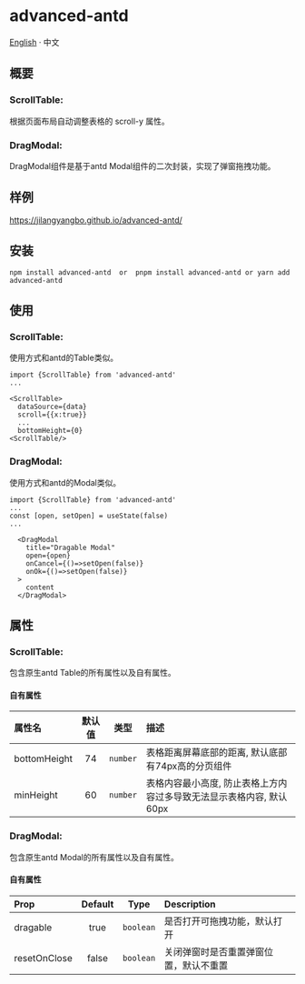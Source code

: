 # advanced-antd

[English](./README.md) · 中文

## 概要 <br>

### ScrollTable:

根据页面布局自动调整表格的 scroll-y 属性。

### DragModal:

DragModal组件是基于antd Modal组件的二次封装，实现了弹窗拖拽功能。

## 样例

 https://jilangyangbo.github.io/advanced-antd/

## 安装

```
npm install advanced-antd  or  pnpm install advanced-antd or yarn add advanced-antd
```

## 使用

### ScrollTable:

使用方式和antd的Table类似。

```
import {ScrollTable} from 'advanced-antd'
...

<ScrollTable>
  dataSource={data}
  scroll={{x:true}}
  ...
  bottomHeight={0}
<ScrollTable/>
```

### DragModal:

使用方式和antd的Modal类似。

```
import {ScrollTable} from 'advanced-antd'
...
const [open, setOpen] = useState(false)
...

  <DragModal
    title="Dragable Modal"
    open={open}
    onCancel={()=>setOpen(false)}
    onOk={()=>setOpen(false)}
  >
    content
  </DragModal>
  ```

## 属性

 ### ScrollTable: 
 包含原生antd Table的所有属性以及自有属性。
 #### 自有属性
| 属性名  | 默认值  | 类型 | 描述 |
| :------------ |:---------------:| :---------------:| :-----|
| bottomHeight | 74 | `number` |  表格距离屏幕底部的距离, 默认底部有74px高的分页组件 |
| minHeight | 60 | `number` |  表格内容最小高度, 防止表格上方内容过多导致无法显示表格内容, 默认60px |

 ### DragModal: 
 包含原生antd Modal的所有属性以及自有属性。
 #### 自有属性
| Prop  | Default  | Type | Description |
| :------------ |:---------------:| :---------------:| :-----|
| dragable | true | `boolean` |  是否打开可拖拽功能，默认打开 |
| resetOnClose | false | `boolean` |  关闭弹窗时是否重置弹窗位置，默认不重置 |
